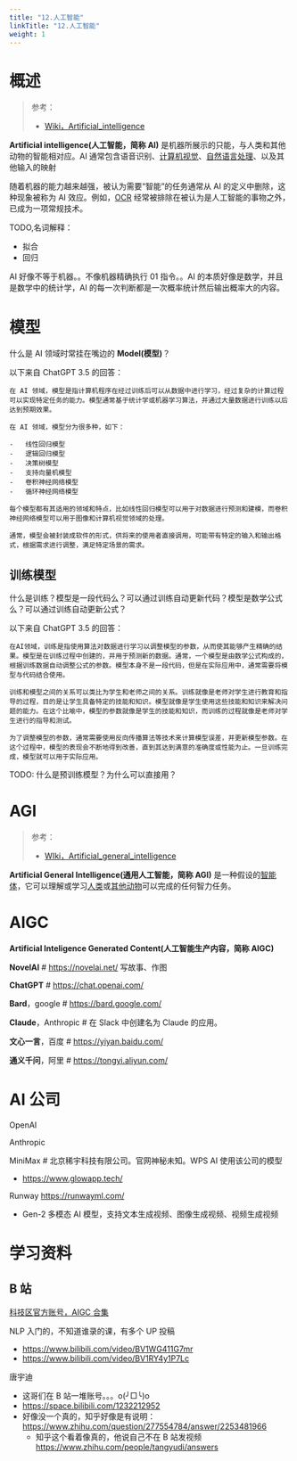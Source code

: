 ```yaml
---
title: "12.人工智能"
linkTitle: "12.人工智能"
weight: 1
---
```


# 概述

> 参考：
> 
> - [Wiki，Artificial_intelligence](https://en.wikipedia.org/wiki/Artificial_intelligence)

**Artificial intelligence(人工智能，简称 AI)** 是机器所展示的只能，与人类和其他动物的智能相对应。AI 通常包含语音识别、[计算机视觉](/docs/12.人工智能/计算机视觉/计算机视觉.md)、[自然语言处理](/docs/12.人工智能/自然语言处理/自然语言处理.md)、以及其他输入的映射

随着机器的能力越来越强，被认为需要“智能”的任务通常从 AI 的定义中删除，这种现象被称为 AI 效应。例如，[OCR](/docs/12.人工智能/计算机视觉/OCR.md) 经常被排除在被认为是人工智能的事物之外，已成为一项常规技术。

TODO,名词解释：

- 拟合
- 回归

AI 好像不等于机器。。不像机器精确执行 01 指令。。AI 的本质好像是数学，并且是数学中的统计学，AI 的每一次判断都是一次概率统计然后输出概率大的内容。


# 模型

什么是 AI 领域时常挂在嘴边的 **Model(模型)**？

以下来自 ChatGPT 3.5 的回答：

```text
在 AI 领域，模型是指计算机程序在经过训练后可以从数据中进行学习，经过复杂的计算过程可以实现特定任务的能力。模型通常基于统计学或机器学习算法，并通过大量数据进行训练以后达到预期效果。

在 AI 领域，模型分为很多种，如下：

-   线性回归模型
-   逻辑回归模型
-   决策树模型
-   支持向量机模型
-   卷积神经网络模型
-   循环神经网络模型

每个模型都有其适用的领域和特点，比如线性回归模型可以用于对数据进行预测和建模，而卷积神经网络模型可以用于图像和计算机视觉领域的处理。

通常，模型会被封装成软件的形式，供将来的使用者直接调用，可能带有特定的输入和输出格式，根据需求进行调整，满足特定场景的需求。
```

## 训练模型

什么是训练？模型是一段代码么？可以通过训练自动更新代码？模型是数学公式么？可以通过训练自动更新公式？

以下来自 ChatGPT 3.5 的回答：

```text
在AI领域，训练是指使用算法对数据进行学习以调整模型的参数，从而使其能够产生精确的结果。模型是在训练过程中创建的，并用于预测新的数据。通常，一个模型是由数学公式构成的，根据训练数据自动调整公式的参数。模型本身不是一段代码，但是在实际应用中，通常需要将模型与代码结合使用。

训练和模型之间的关系可以类比为学生和老师之间的关系。训练就像是老师对学生进行教育和指导的过程，目的是让学生具备特定的技能和知识。模型就像是学生使用这些技能和知识来解决问题的能力。在这个比喻中，模型的参数就像是学生的技能和知识，而训练的过程就像是老师对学生进行的指导和测试。

为了调整模型的参数，通常需要使用反向传播算法等技术来计算模型误差，并更新模型参数。在这个过程中，模型的表现会不断地得到改善，直到其达到满意的准确度或性能为止。一旦训练完成，模型就可以用于实际应用。
```

TODO: 什么是预训练模型？为什么可以直接用？

# AGI

> 参考：
> 
> - [WIki，Artificial_general_intelligence](https://en.wikipedia.org/wiki/Artificial_general_intelligence)

**Artificial General Intelligence(通用人工智能，简称 AGI)** 是一种假设的[智能体](https://en.wikipedia.org/wiki/Intelligent_agent "智能代理")，它可以理解或学习[人类](https://en.wikipedia.org/wiki/Human_intelligence "人类智慧")或[其他动物](https://en.wikipedia.org/wiki/Animal_cognition "动物认知")可以完成的任何智力任务。

# AIGC

**Artificial Inteligence Generated Content(人工智能生产内容，简称 AIGC)**

**NovelAI** # https://novelai.net/ 写故事、作图

**ChatGPT** # https://chat.openai.com/

**Bard**，google # https://bard.google.com/

**Claude**，Anthropic # 在 Slack 中创建名为 Claude 的应用。

**文心一言**，百度 # https://yiyan.baidu.com/

**通义千问**，阿里 # https://tongyi.aliyun.com/

# AI 公司

OpenAI

Anthropic

MiniMax # 北京稀宇科技有限公司。官网神秘未知。WPS AI 使用该公司的模型

- https://www.glowapp.tech/

Runway https://runwayml.com/
 
- Gen-2 多模态 AI 模型，支持文本生成视频、图像生成视频、视频生成视频

# 学习资料

## B 站

[科技区官方账号，AIGC 合集](https://www.bilibili.com/list/group/210003/421004)

NLP 入门的，不知道谁录的课，有多个 UP 投稿

- https://www.bilibili.com/video/BV1WG411G7mr
- https://www.bilibili.com/video/BV1RY4y1P7Lc

唐宇迪

- 这哥们在 B 站一堆账号。。。o(╯□╰)o
- https://space.bilibili.com/1232212952
- 好像没一个真的，知乎好像是有说明： https://www.zhihu.com/question/277554784/answer/2253481966
  - 知乎这个看着像真的，他说自己不在 B 站发视频 https://www.zhihu.com/people/tangyudi/answers
